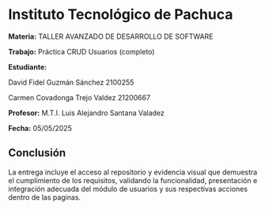 # Instituto Tecnológico de Pachuca

**Materia:**
TALLER AVANZADO DE DESARROLLO DE SOFTWARE

**Trabajo:**
Práctica CRUD Usuarios (completo)

**Estudiante:**

David Fidel Guzmán Sánchez 2100255

Carmen Covadonga Trejo Valdez 21200667

**Profesor:**
M.T.I. Luis Alejandro Santana Valadez

**Fecha:**
05/05/2025

## Conclusión

La entrega incluye el acceso al repositorio y evidencia visual que demuestra el cumplimiento de los requisitos, validando la funcionalidad, presentación e integración adecuada del módulo de usuarios y sus respectivas acciones dentro de las paginas.
